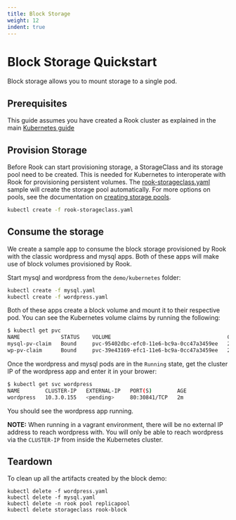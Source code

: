 ```yaml
---
title: Block Storage
weight: 12
indent: true
---
```


# Block Storage Quickstart

Block storage allows you to mount storage to a single pod.

## Prerequisites

This guide assumes you have created a Rook cluster as explained in the main [Kubernetes guide](kubernetes.md)

## Provision Storage

Before Rook can start provisioning storage, a StorageClass and its storage pool need to be created. This is needed for Kubernetes to interoperate with Rook for provisioning persistent volumes. The [rook-storageclass.yaml](https://github.com/rook/rook/blob/master/demo/kubernetes/rook-storageclass.yaml) sample will create the storage pool automatically. For more options on pools, see the documentation on [creating storage pools](pool-tpr.md).

```bash
kubectl create -f rook-storageclass.yaml
```

## Consume the storage

We create a sample app to consume the block storage provisioned by Rook with the classic wordpress and mysql apps.
Both of these apps will make use of block volumes provisioned by Rook.

Start mysql and wordpress from the `demo/kubernetes` folder:

```bash
kubectl create -f mysql.yaml
kubectl create -f wordpress.yaml
```

Both of these apps create a block volume and mount it to their respective pod. You can see the Kubernetes volume claims by running the following:

```bash
$ kubectl get pvc
NAME             STATUS    VOLUME                                     CAPACITY   ACCESSMODES   AGE
mysql-pv-claim   Bound     pvc-95402dbc-efc0-11e6-bc9a-0cc47a3459ee   20Gi       RWO           1m
wp-pv-claim      Bound     pvc-39e43169-efc1-11e6-bc9a-0cc47a3459ee   20Gi       RWO           1m
```

Once the wordpress and mysql pods are in the `Running` state, get the cluster IP of the wordpress app and enter it in your brower:

```bash
$ kubectl get svc wordpress
NAME        CLUSTER-IP   EXTERNAL-IP   PORT(S)        AGE
wordpress   10.3.0.155   <pending>     80:30841/TCP   2m
```

You should see the wordpress app running.

**NOTE:** When running in a vagrant environment, there will be no external IP address to reach wordpress with.  You will only be able to reach wordpress via the `CLUSTER-IP` from inside the Kubernetes cluster.

## Teardown

To clean up all the artifacts created by the block demo:

```
kubectl delete -f wordpress.yaml
kubectl delete -f mysql.yaml
kubectl delete -n rook pool replicapool
kubectl delete storageclass rook-block
```
